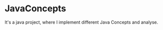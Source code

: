 JavaConcepts
============

It's a java project, where I implement different Java Concepts and analyse.
